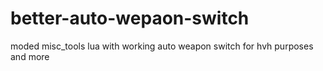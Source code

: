 # better-auto-wepaon-switch
moded misc_tools lua with working auto weapon switch for hvh purposes and more

